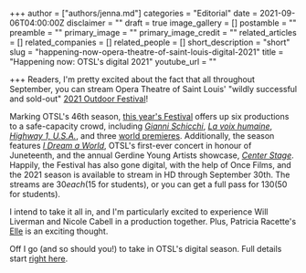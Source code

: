 +++
author = ["authors/jenna.md"]
categories = "Editorial"
date = 2021-09-06T04:00:00Z
disclaimer = ""
draft = true
image_gallery = []
postamble = ""
preamble = ""
primary_image = ""
primary_image_credit = ""
related_articles = []
related_companies = []
related_people = []
short_description = "short"
slug = "happening-now-opera-theatre-of-saint-louis-digital-2021"
title = "Happening now: OTSL's digital 2021"
youtube_url = ""

+++
Readers, I'm pretty excited about the fact that all throughout September, you can stream Opera Theatre of Saint Louis' "wildly successful and sold-out" [2021 Outdoor Festival](https://opera-stl.org/streaming)!

Marking OTSL's 46th season, [this year's Festival](https://opera-stl.org/streaming) offers up six productions to a safe-capacity crowd, including [_Gianni Schicchi_](https://opera-stl.org/gianni), [_La voix humaine_](https://opera-stl.org/voix), [_Highway 1, U.S.A._](https://opera-stl.org/highway), and three [world premieres](https://opera-stl.org/nwbv-lab). Additionally, the season features [_I Dream a World_](https://opera-stl.org/dream), OTSL's first-ever concert in honour of Juneteenth, and the annual Gerdine Young Artists showcase, [_Center Stage_](https://opera-stl.org/2021-outdoor-center-stage). Happily, the Festival has also gone digital, with the help of Once Films, and the 2021 season is available to stream in HD through September 30th. The streams are $30 each ($15 for students), or you can get a full pass for $130 ($50 for students).

I intend to take it all in, and I'm particularly excited to experience Will Liverman and Nicole Cabell in a production together. Plus, Patricia Racette's [Elle](https://opera-stl.org/voix) is an exciting thought.

Off I go (and so should you!) to take in OTSL's digital season. Full details start [right here](https://opera-stl.org/streaming).